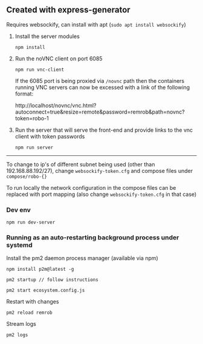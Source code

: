 ## Created with express-generator

Requires websockify, can install with apt (`sudo apt install websockify`)

1. Install the server modules

	`npm install`

2. Run the noVNC client on port 6085

	`npm run vnc-client`

	If the 6085 port is being proxied via `/novnc` path then the containers running VNC servers can now be excessed with a link of the following format:

	http://localhost/novnc/vnc.html?autoconnect=true&resize=remote&password=remrob&path=novnc?token=robo-1

3. Run the server that will serve the front-end and provide links to the vnc client with token passwords

	`npm run server`


---

To change to ip's of different subnet being used (other than 192.168.88.192/27), change `websockify-token.cfg` and compose files under `compose/robo-{}`

To run locally the network configuration in the compose files can be replaced with port mapping (also change `websockify-token.cfg` in that case)

### Dev env

`npm run dev-server`

### Running as an auto-restarting background process under systemd

Install the pm2 daemon process manager (available via npm)

	npm install p2m@latest -g

	pm2 startup // follow instructions

	pm2 start ecosystem.config.js

Restart with changes

	pm2 reload remrob

Stream logs

	pm2 logs